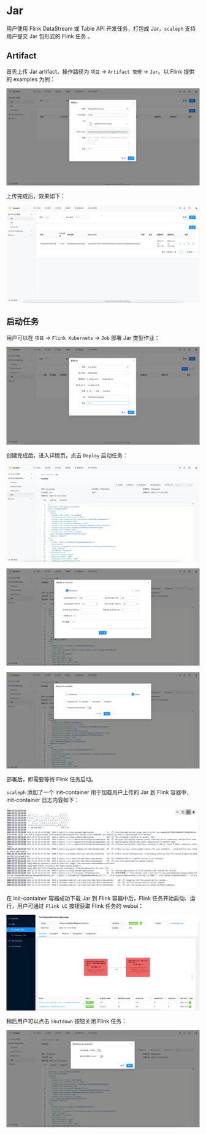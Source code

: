 # Jar

用户使用 Flink DataStream 或 Table API 开发任务，打包成 Jar，`scaleph` 支持用户提交 Jar 包形式的 Flink 任务 。

## Artifact

首先上传 Jar artifact，操作路径为 `项目` -> `Artifact 管理` -> `Jar`。以 Flink 提供的 examples 为例：

![job_jar_new_upload_params](./images/job/jar/job_jar_new_upload_params.jpg)

上传完成后，效果如下：

![job_jar_new_upload_list](./images/job/jar/job_jar_new_upload_list.jpg)

## 启动任务

用户可以在 `项目` -> `Flink Kubernets` -> `Job` 部署 Jar 类型作业：

![job-jar-deploy-form](./images/job/jar/job-jar-deploy-form.jpg)

创建完成后，进入详情页，点击 `Deploy` 启动任务：

![job-detail](./images/job/jar/job-detail.jpg)

![job-detail-deploy-1](./images/job/jar/job-detail-deploy-1.jpg)

![job-detail-deploy-1](./images/job/jar/job-detail-deploy-2.jpg)

部署后，即需要等待 Flink 任务启动。

`scaleph` 添加了一个 init-container 用于加载用户上传的 Jar 到 Flink 容器中，init-container 日志内容如下：

![job-jar-file-fetcher-log](./images/job/jar/job-jar-file-fetcher-log.jpg)

在 init-container 容器成功下载 Jar 到 Flink 容器中后，Flink 任务开始启动、运行，用户可通过 `Flink UI` 按钮获取 Flink 任务的 webui：

![job-jar-webui](./images/job/jar/job-jar-webui.jpg)

稍后用户可以点击 `Shutdown` 按钮关闭 Flink 任务：

![job-detail-shutdown](./images/job/jar/job-detail-shutdown.jpg)
